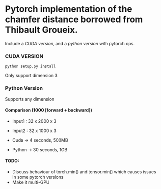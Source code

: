 # Pytorch implementation of the chamfer distance borrowed from  Thibault Groueix.

Include a *CUDA version*, and a *python version* with pytorch ops.

### CUDA VERSION

`python setup.py install`

Only support dimension 3

### Python Version

Supports any dimension

#### Comparison (1000 [forward + backward])

* Input1 : 32 x 2000 x 3

* Input2 : 32 x 1000 x 3

* Cuda -> 4 seconds, 500MB

* Python -> 30 seconds, 1GB 



#### TODO:

* Discuss behaviour of torch.min() and tensor.min() which causes issues in some pytorch versions
* Make it multi-GPU

